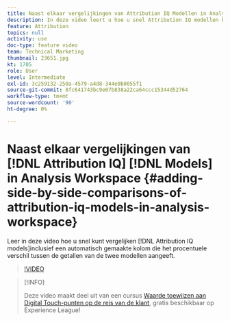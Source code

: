 ```yaml
---
title: Naast elkaar vergelijkingen van Attribution IQ Modellen in Analysis Workspace toevoegen
description: In deze video leert u hoe u snel Attribution IQ modellen kunt vergelijken, inclusief een automatisch gemaakte kolom die het procentuele verschil tussen de getallen van de twee modellen weergeeft.
feature: Attribution
topics: null
activity: use
doc-type: feature video
team: Technical Marketing
thumbnail: 23651.jpg
kt: 1705
role: User
level: Intermediate
exl-id: 3c259132-250a-4579-a4d8-344e0b0055f1
source-git-commit: 8fc641743bc9e07b838a22ca64ccc15344d52764
workflow-type: tm+mt
source-wordcount: '90'
ht-degree: 0%

---
```


# Naast elkaar vergelijkingen van [!DNL Attribution IQ] [!DNL Models] in Analysis Workspace {#adding-side-by-side-comparisons-of-attribution-iq-models-in-analysis-workspace}

Leer in deze video hoe u snel kunt vergelijken [!DNL Attribution IQ models]inclusief een automatisch gemaakte kolom die het procentuele verschil tussen de getallen van de twee modellen aangeeft.

>[!VIDEO](https://video.tv.adobe.com/v/23651/?quality=12&learn=on)

>[!INFO]
>
> Deze video maakt deel uit van een cursus [Waarde toewijzen aan Digital Touch-punten op de reis van de klant](https://experienceleague.adobe.com/?recommended=Analytics-U-1-2020.2), gratis beschikbaar op Experience League!
